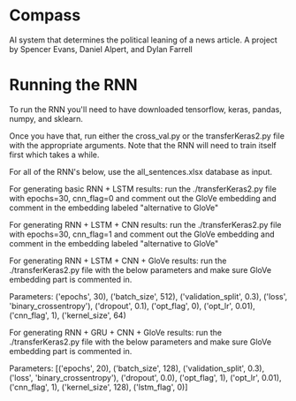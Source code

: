 # Compass
AI system that determines the political leaning of a news article. A project by Spencer Evans, Daniel Alpert, and Dylan Farrell


# Running the RNN
To run the RNN you'll need to have downloaded tensorflow, keras, pandas, numpy, and sklearn. 

Once you have that, run either the cross_val.py or the transferKeras2.py file with the appropriate arguments. Note that the RNN will need to train itself first which takes a while. 

For all of the RNN's below, use the all_sentences.xlsx database as input.

For generating basic RNN + LSTM results:
run the ./transferKeras2.py file with epochs=30, cnn_flag=0 and comment out the GloVe embedding and comment in the embedding labeled "alternative to GloVe"

For generating RNN + LSTM + CNN results:
run the ./transferKeras2.py file with epochs=30, cnn_flag=1 and comment out the GloVe embedding and comment in the embedding labeled "alternative to GloVe"

For generating RNN + LSTM + CNN + GloVe results:
run the ./transferKeras2.py file with the below parameters and make sure GloVe embedding part is commented in. 

Parameters:
('epochs', 30), ('batch_size', 512), ('validation_split', 0.3), ('loss', 'binary_crossentropy'), ('dropout', 0.1), ('opt_flag', 0), ('opt_lr', 0.01), ('cnn_flag', 1), ('kernel_size', 64)


For generating RNN + GRU + CNN + GloVe results:
run the ./transferKeras2.py file with the below parameters and make sure GloVe embedding part is commented in. 

Parameters:
[('epochs', 20), ('batch_size', 128), ('validation_split', 0.3), ('loss', 'binary_crossentropy'), ('dropout', 0.0), ('opt_flag', 1), ('opt_lr', 0.01), ('cnn_flag', 1), ('kernel_size', 128), ('lstm_flag', 0)]
